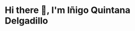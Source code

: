 # Hi there 👋, I'm Iñigo Quintana Delgadillo

<!--
**Inigo1405/Inigo1405** is a ✨ _special_ ✨ repository because its `README.md` (this file) appears on your GitHub profile.

Here are some ideas to get you started:

- 🔭 I’m currently working on ...
- 🌱 I’m currently learning ...
- 👯 I’m looking to collaborate on ...
- 🤔 I’m looking for help with ...
- 💬 Ask me about ...
📫 How to reach me: xd
- 😄 Pronouns: ...
- ⚡ Fun fact: ...
-->
